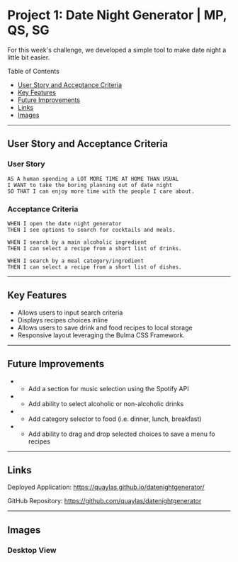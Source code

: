 # Project 1: Date Night Generator | MP, QS, SG

For this week's challenge, we developed a simple tool to make date night a little bit easier. 

Table of Contents
* [User Story and Acceptance Criteria](#user-story-and-acceptance-criteria)
* [Key Features](#key-features)
* [Future Improvements](#future-improvements)
* [Links](#links)
* [Images](#images)

---

## User Story and Acceptance Criteria

### User Story

```
AS A human spending a LOT MORE TIME AT HOME THAN USUAL
I WANT to take the boring planning out of date night
SO THAT I can enjoy more time with the people I care about.
```

### Acceptance Criteria

```
WHEN I open the date night generator 
THEN I see options to search for cocktails and meals.
```
```
WHEN I search by a main alcoholic ingredient
THEN I can select a recipe from a short list of drinks. 
```
```
WHEN I search by a meal category/ingredient
THEN I can select a recipe from a short list of dishes.
```
---

## Key Features

* Allows users to input search criteria
* Displays recipes choices inline 
* Allows users to save drink and food recipes to local storage
* Responsive layout leveraging the Bulma CSS Framework.

---
## Future Improvements

* - Add a section for music selection using the Spotify API
* - Add ability to select alcoholic or non-alcoholic drinks
* - Add category selector to food (i.e. dinner, lunch, breakfast)
* - Add ability to drag and drop selected choices to save a menu fo recipes

---
## Links

Deployed Application: https://quaylas.github.io/datenightgenerator/

GitHub Repository: https://github.com/quaylas/datenightgenerator

---
## Images
### Desktop View
<!-- 
1440px X 1112px

![Image of desktop view](./assets/images/DesktopView.png)

### iPad View

768px X 1024px

![Image of iPad view](./assets/images/iPadView.png)

### iPhone 6 View

375px X 667px

![Image of iPhone 6 view](./assets/images/iPhone6View.png) -->